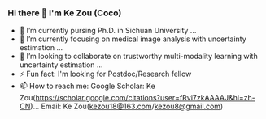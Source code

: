 ### Hi there 👋 I'm Ke Zou (Coco)

- 🔭 I’m currently pursing Ph.D. in Sichuan University ...
- 🌱 I’m currently focusing on medical image analysis with uncertainty estimation  ...
- 👯 I’m looking to collaborate on trustworthy multi-modality learning with uncertainty estimation ...
- ⚡ Fun fact: I'm looking for Postdoc/Research fellow
- 📫 How to reach me: 
      Google Scholar: Ke Zou(https://scholar.google.com/citations?user=fRvi7zkAAAAJ&hl=zh-CN)...
      Email: Ke Zou(kezou18@163.com/kezou8@gmail.com)
  
<!--
**Cocofeat/Cocofeat** is a ✨ _special_ ✨ repository because its `README.md` (this file) appears on your GitHub profile.
-->
